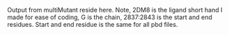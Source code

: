 Output from multiMutant reside here. Note, 2DM8 is the ligand short hand I made for ease of coding, G is the chain, 2837:2843 is the start and end residues. Start and end residue is the same for all pbd files.

